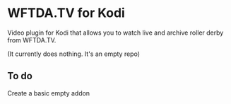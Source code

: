 # WFTDA.TV for Kodi

Video plugin for Kodi that allows you to watch live and archive roller derby from WFTDA.TV.

(It currently does nothing. It's an empty repo)

## To do
Create a basic empty addon
